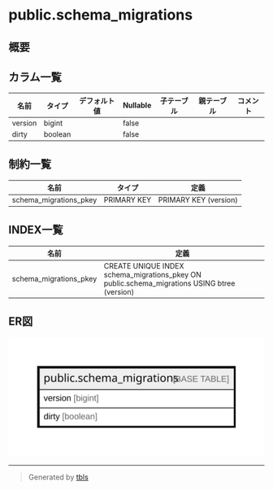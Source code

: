 # public.schema_migrations

## 概要

## カラム一覧

| 名前 | タイプ | デフォルト値 | Nullable | 子テーブル | 親テーブル | コメント |
| ---- | ------ | ------------ | -------- | ---------- | ---------- | -------- |
| version | bigint |  | false |  |  |  |
| dirty | boolean |  | false |  |  |  |

## 制約一覧

| 名前 | タイプ | 定義 |
| ---- | ---- | ---------- |
| schema_migrations_pkey | PRIMARY KEY | PRIMARY KEY (version) |

## INDEX一覧

| 名前 | 定義 |
| ---- | ---------- |
| schema_migrations_pkey | CREATE UNIQUE INDEX schema_migrations_pkey ON public.schema_migrations USING btree (version) |

## ER図

![er](public.schema_migrations.svg)

---

> Generated by [tbls](https://github.com/k1LoW/tbls)
